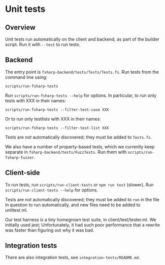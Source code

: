 # Unit tests

## Overview

Unit tests run automatically on the client and backend, as part of
the builder script. Run it with `--test` to run tests.

## Backend

The entry point is `fsharp-backend/tests/Tests/Tests.fs`. Run tests from the
command line using:

`scripts/run-fsharp-tests`

Run `scripts/run-fsharp-tests --help` for options. In particular, to run only
tests with XXX in their names:

`scripts/run-fsharp-tests --filter-test-case XXX`

Or to run only testlists with XXX in their names:

`scripts/run-fsharp-tests --filter-test-list XXX`

Tests are _not_ automatically discovered; they must be added to `Tests.fs`.

We also have a number of property-based tests, which we currently keep separate
in `fsharp-backend/tests/FuzzTests`. Run them with `scripts/run-fsharp-fuzzer`.

## Client-side

To run tests, run `scripts/run-client-tests` or `npm run test` (slower).
Run `scripts/run-client-tests --help` for options.

Tests are _not_ automatically discovered; they must be added to
`run` in the file in question to run automatically, and new files
need to be added to unittest.ml.

Our test harness is a tiny homegrown test suite, in
client/test/tester.ml. We initially used jest; Unfortunately,
it had such poor performance that a rewrite was faster than
figuring out why it was bad.

## Integration tests

There are also integration tests, see `integration-tests/README.md`.
